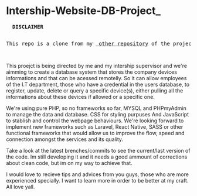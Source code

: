 # Intership-Website-DB-Project_


<pre>
  <b>DISCLAIMER</b>
  <p>This repo is a clone from my <a href='https://github.com/baronemarbles/Intership-Website-DB-Project'> other repository</a> of the project, from the first one, which means that the first versions of the code are stored there, but because that at the time i wasn't using git, i uploaded manually the features, updates etc. And moving foward to present, where i'm learning and using git, when i got to push my code into the repository it asked me if i wanted to merge it and i did it. But it came out with a bunch of bugs and the files were all messed up. So, i ended up creating this repo, which is "fresh" and empty, so it wouldn't lead to more bugs when i'm trying to push my commits. But i'm going to fix these bugs! Just wait to see it! </p>
</pre>


This proejct is being directed by me and my intership supervisor and we're aimming to create a database system that stores the company devices informations and that can be acessed remotelly. So it can allow 
employees of the I.T department, those who have a credential in the users database, to register, update, delete or query a specific device(s), either pulling all the informations about these devices if allowed or a specific one.

We're using pure PHP, so no frameworks so far, MYSQL and PHPmyAdmin to manage the data and database. CSS for styling purpuses And JavaScript to stablish and control the webpage behaviours. 
We're looking forward to implement new frameworks such as Laravel, React Native, SASS or other functional frameworks that would allow us to improve the flow, speed 
and connection amongst the services and its quality.

Take a look at the latest brenches/commits to see the current/last version of the code. Im still developing it and it needs a good ammount of corrections about clean code, but im on my way to achieve that.

I would love to recieve tips and advices from you guys, those who are more experienced specially. I want to learn more in order to be better at my craft.
All love yall.
